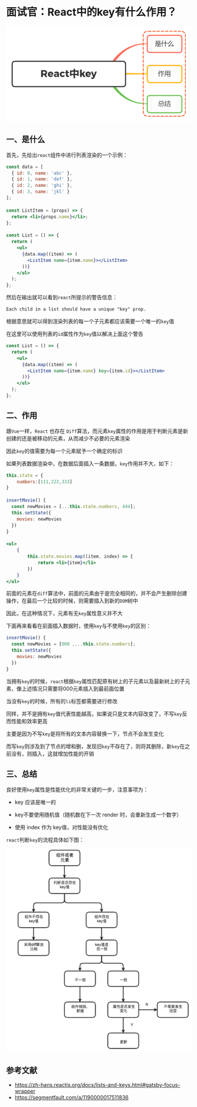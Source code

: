 # 面试官：React中的key有什么作用？

 ![](../sImgs/31677360-dd69-11eb-ab90-d9ae814b240d.png)

## 一、是什么

首先，先给出`react`组件中进行列表渲染的一个示例：

```jsx
const data = [
  { id: 0, name: 'abc' },
  { id: 1, name: 'def' },
  { id: 2, name: 'ghi' },
  { id: 3, name: 'jkl' }
];

const ListItem = (props) => {
  return <li>{props.name}</li>;
};

const List = () => {
  return (
    <ul>
      {data.map((item) => (
        <ListItem name={item.name}></ListItem>
      ))}
    </ul>
  );
};
```

然后在输出就可以看到`react`所提示的警告信息：

```tex
Each child in a list should have a unique "key" prop.
```

根据意思就可以得到渲染列表的每一个子元素都应该需要一个唯一的`key`值

在这里可以使用列表的`id`属性作为`key`值以解决上面这个警告

```jsx
const List = () => {
  return (
    <ul>
      {data.map((item) => (
        <ListItem name={item.name} key={item.id}></ListItem>
      ))}
    </ul>
  );
};
```



## 二、作用

跟`Vue`一样，`React` 也存在 `Diff`算法，而元素`key`属性的作用是用于判断元素是新创建的还是被移动的元素，从而减少不必要的元素渲染

因此`key`的值需要为每一个元素赋予一个确定的标识

如果列表数据渲染中，在数据后面插入一条数据，`key`作用并不大，如下：

```jsx
this.state = {
    numbers:[111,222,333]
}

insertMovie() {
  const newMovies = [...this.state.numbers, 444];
  this.setState({
    movies: newMovies
  })
}

<ul>
    {
        this.state.movies.map((item, index) => {
            return <li>{item}</li>
        })
    }
</ul>
```

前面的元素在`diff`算法中，前面的元素由于是完全相同的，并不会产生删除创建操作，在最后一个比较的时候，则需要插入到新的`DOM`树中

因此，在这种情况下，元素有无`key`属性意义并不大

下面再来看看在前面插入数据时，使用`key`与不使用`key`的区别：

```js
insertMovie() {
  const newMovies = [000 ,...this.state.numbers];
  this.setState({
    movies: newMovies
  })
}
```

当拥有`key`的时候，`react`根据`key`属性匹配原有树上的子元素以及最新树上的子元素，像上述情况只需要将000元素插入到最前面位置

当没有`key`的时候，所有的`li`标签都需要进行修改

同样，并不是拥有`key`值代表性能越高，如果说只是文本内容改变了，不写`key`反而性能和效率更高

主要是因为不写`key`是将所有的文本内容替换一下，节点不会发生变化

而写`key`则涉及到了节点的增和删，发现旧`key`不存在了，则将其删除，新`key`在之前没有，则插入，这就增加性能的开销



## 三、总结

良好使用`key`属性是性能优化的非常关键的一步，注意事项为：

- key 应该是唯一的
- key不要使用随机值（随机数在下一次 render 时，会重新生成一个数字）

- 使用 index 作为 key值，对性能没有优化

`react`判断`key`的流程具体如下图：

 ![](../sImgs/3b9afe10-dd69-11eb-ab90-d9ae814b240d.png)



## 参考文献

- https://zh-hans.reactjs.org/docs/lists-and-keys.html#gatsby-focus-wrapper
- https://segmentfault.com/a/1190000017511836
